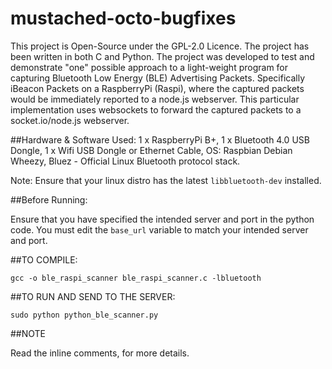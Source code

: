# mustached-octo-bugfixes
This project is Open-Source under the GPL-2.0 Licence. 
The project has been written in both C and Python. 
The project was developed to test and demonstrate "one" possible approach to a light-weight program for capturing Bluetooth Low Energy (BLE) Advertising Packets. Specifically iBeacon Packets on a RaspberryPi (Raspi), where the captured packets would be immediately reported to a node.js webserver. This particular implementation uses websockets to forward the captured packets to a socket.io/node.js webserver. 

##Hardware & Software Used:
1 x RaspberryPi B+,
1 x Bluetooth 4.0  USB Dongle,
1 x Wifi USB Dongle or Ethernet Cable,
OS: Raspbian Debian Wheezy,
Bluez - Official Linux Bluetooth protocol stack.

Note: Ensure that your linux distro has the latest `libbluetooth-dev` installed.

##Before Running:

Ensure that you have specified the intended server and port in the python code. 
You must edit the `base_url` variable to match your intended server and port. 

##TO COMPILE:

```gcc -o ble_raspi_scanner ble_raspi_scanner.c -lbluetooth```

##TO RUN AND SEND TO THE SERVER:

```sudo python python_ble_scanner.py```

##NOTE

Read the inline comments, for more details. 
